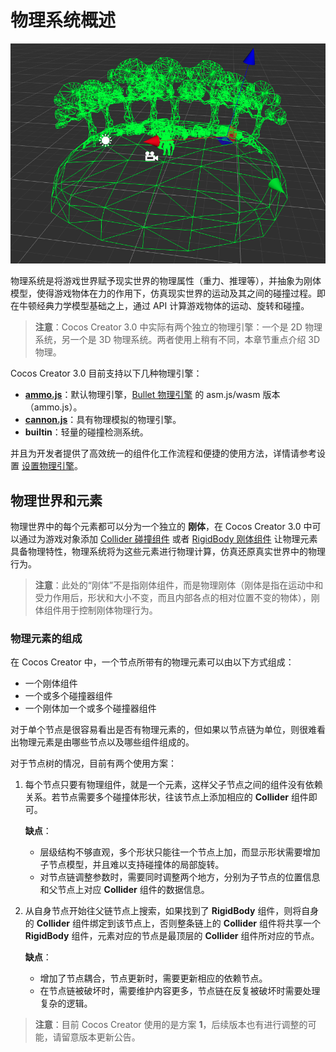 # 物理系统概述

![physics-system](img/physics-system.jpg)

物理系统是将游戏世界赋予现实世界的物理属性（重力、推理等），并抽象为刚体模型，使得游戏物体在力的作用下，仿真现实世界的运动及其之间的碰撞过程。即在牛顿经典力学模型基础之上，通过 API 计算游戏物体的运动、旋转和碰撞。

> **注意**：Cocos Creator 3.0 中实际有两个独立的物理引擎：一个是 2D 物理系统，另一个是 3D 物理系统。两者使用上稍有不同，本章节重点介绍 3D 物理。

Cocos Creator 3.0 目前支持以下几种物理引擎：

- [**ammo.js**](https://github.com/cocos-creator/ammo.js)：默认物理引擎，[Bullet 物理引擎](https://pybullet.org/wordpress/) 的 asm.js/wasm 版本（ammo.js）。
- [**cannon.js**](https://github.com/cocos-creator/cannon.js)：具有物理模拟的物理引擎。
- **builtin**：轻量的碰撞检测系统。

并且为开发者提供了高效统一的组件化工作流程和便捷的使用方法，详情请参考设置 [设置物理引擎](physics-item.md)。

## 物理世界和元素

物理世界中的每个元素都可以分为一个独立的 **刚体**，在 Cocos Creator 3.0 中可以通过为游戏对象添加 [Collider 碰撞组件](physics-collider.md) 或者 [RigidBody 刚体组件](physics-rigidbody.md) 让物理元素具备物理特性，物理系统将为这些元素进行物理计算，仿真还原真实世界中的物理行为。

> **注意**：此处的“刚体”不是指刚体组件，而是物理刚体（刚体是指在运动中和受力作用后，形状和大小不变，而且内部各点的相对位置不变的物体），刚体组件用于控制刚体物理行为。

### 物理元素的组成

在 Cocos Creator 中，一个节点所带有的物理元素可以由以下方式组成：

- 一个刚体组件
- 一个或多个碰撞器组件
- 一个刚体加一个或多个碰撞器组件

对于单个节点是很容易看出是否有物理元素的，但如果以节点链为单位，则很难看出物理元素是由哪些节点以及哪些组件组成的。

对于节点树的情况，目前有两个使用方案：

1. 每个节点只要有物理组件，就是一个元素，这样父子节点之间的组件没有依赖关系。若节点需要多个碰撞体形状，往该节点上添加相应的 **Collider** 组件即可。

    **缺点**：

    - 层级结构不够直观，多个形状只能往一个节点上加，而显示形状需要增加子节点模型，并且难以支持碰撞体的局部旋转。
    - 对节点链调整参数时，需要同时调整两个地方，分别为子节点的位置信息和父节点上对应 **Collider** 组件的数据信息。

2. 从自身节点开始往父链节点上搜索，如果找到了 **RigidBody** 组件，则将自身的 **Collider** 组件绑定到该节点上，否则整条链上的 **Collider** 组件将共享一个 **RigidBody** 组件，元素对应的节点是最顶层的 **Collider** 组件所对应的节点。

    **缺点**：

    - 增加了节点耦合，节点更新时，需要更新相应的依赖节点。
    - 在节点链被破坏时，需要维护内容更多，节点链在反复被破坏时需要处理复杂的逻辑。

> **注意**：目前 Cocos Creator 使用的是方案 **1**，后续版本也有进行调整的可能，请留意版本更新公告。
